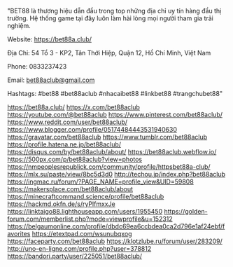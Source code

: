 "BET88 là thương hiệu dẫn đầu trong top những địa chỉ uy tín hàng đầu thị trường. Hệ thống game tại đây luôn làm hài lòng mọi người tham gia trải nghiệm.

Website: https://bet88a.club/ 

Địa Chỉ: 54 Tổ 3 - KP2, Tân Thới Hiệp, Quận 12, Hồ Chí Minh, Việt Nam

Phone: 0833237423

Email: bet88aclub@gmail.com

Hashtags: #bet88 #bet88aclub #nhacaibet88 #linkbet88 #trangchubet88"



https://bet88a.club/
https://x.com/bet88aclub
https://youtube.com/@bet88aclub
https://www.pinterest.com/bet88aclub/
https://www.reddit.com/user/bet88aclub/
https://www.blogger.com/profile/05174484443531940630
https://gravatar.com/bet88aclub
https://www.tumblr.com/bet88aclub
https://profile.hatena.ne.jp/bet88aclub/
https://disqus.com/by/bet88aclub/about/
https://bet88aclub.webflow.io/
https://500px.com/p/bet88aclub?view=photos
https://nmpeoplesrepublick.com/community/profile/httpsbet88a-club/
https://mlx.su/paste/view/8bc5d3d0
http://techou.jp/index.php?bet88aclub
https://ingmac.ru/forum/?PAGE_NAME=profile_view&UID=59808
https://makersplace.com/bet88aclub/about
https://minecraftcommand.science/profile/bet88aclub
https://hackmd.okfn.de/s/ryPlfmxxJe
https://linktaigo88.lighthouseapp.com/users/1955450
https://golden-forum.com/memberlist.php?mode=viewprofile&u=152312
https://belgaumonline.com/profile/dbdc69ea6ccbdea0ca2d796e1af24ebf/favorites
https://etextpad.com/wsunubqxog
https://faceparty.com/bet88aclub
https://klotzlube.ru/forum/user/283209/
http://uno-en-ligne.com/profile.php?user=378812
https://bandori.party/user/225051/bet88aclub/